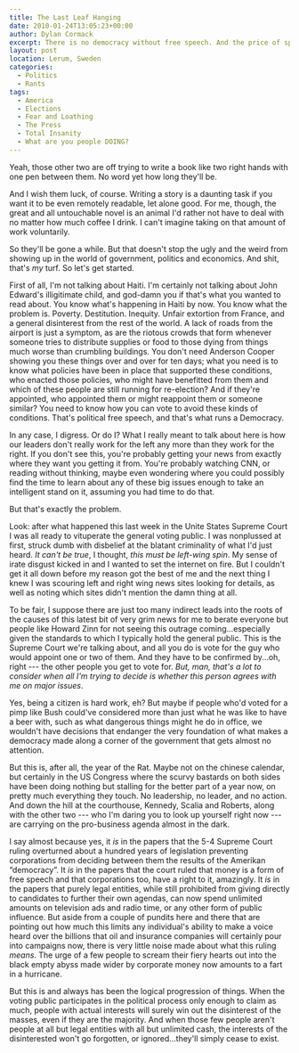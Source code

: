 ```yaml
---
title: The Last Leaf Hanging
date: 2010-01-24T13:05:23+00:00
author: Dylan Cormack
excerpt: There is no democracy without free speech. And the price of speech just went up. A lot.
layout: post
location: Lerum, Sweden
categories:
  - Politics
  - Rants
tags:
  - America
  - Elections
  - Fear and Loathing
  - The Press
  - Total Insanity
  - What are you people DOING?
---
```

Yeah, those other two are off trying to write a book like two right hands with one pen between them. No word yet how long they'll be.

And I wish them luck, of course. Writing a story is a daunting task if you want it to be even remotely readable, let alone good. For me, though, the great and all untouchable novel is an animal I'd rather not have to deal with no matter how much coffee I drink. I can't imagine taking on that amount of work voluntarily.

So they'll be gone a while. But that doesn't stop the ugly and the weird from showing up in the world of government, politics and economics. And shit, that's _my_ turf. So let's get started.

<!-- more -->

First of all, I'm not talking about Haiti. I'm certainly not talking about John Edward's illigitimate child, and god-damn you if that's what you wanted to read about. You know what's happening in Haiti by now. You know what the problem is. Poverty. Destitution. Inequity. Unfair extortion from France, and a general disinterest from the rest of the world. A lack of roads from the airport is just a symptom, as are the riotous crowds that form whenever someone tries to distribute supplies or food to those dying from things much worse than crumbling buildings. You don't need Anderson Cooper showing you these things over and over for ten days; what you need is to know what policies have been in place that supported these conditions, who enacted those policies, who might have benefitted from them and which of these people are still running for re-election? And if they're appointed, who appointed them or might reappoint them or someone similar? You need to know how you can vote to avoid these kinds of conditions. That's political free speech, and that's what runs a Democracy.

In any case, I digress. Or do I? What I really meant to talk about here is how our leaders don't really work for the left any more than they work for the right. If you don't see this, you're probably getting your news from exactly where they want you getting it from. You're probably watching CNN, or reading without thinking, maybe even wondering where you could possibly find the time to learn about any of these big issues enough to take an intelligent stand on it, assuming you had time to do that.

But that's exactly the problem.

Look: after what happened this last week in the Unite States Supreme Court I was all ready to vituperate the general voting public. I was nonplussed at first, struck dumb with disbelief at the blatant criminality of what I'd just heard. _It can't be true_, I thought, _this must be left-wing spin_. My sense of irate disgust kicked in and I wanted to set the internet on fire. But I couldn't get it all down before my reason got the best of me and the next thing I knew I was scouring left and right wing news sites looking for details, as well as noting which sites didn't mention the damn thing at all.

To be fair, I suppose there are just too many indirect leads into the roots of the causes of this latest bit of very grim news for me to berate everyone but people like Howard Zinn for not seeing this outrage coming...especially given the standards to which I typically hold the general public. This is the Supreme Court we're talking about, and all you do is vote for the guy who would appoint one or two of them. And they have to be confirmed by...oh, right --- the other people you get to vote for. _But, man, that's a lot to consider when all I'm trying to decide is whether this person agrees with me on major issues_.

Yes, being a citizen is hard work, eh? But maybe if people who'd voted for a pimp like Bush could've considered more than just what he was like to have a beer with, such as what dangerous things might he do in office, we wouldn't have decisions that endanger the very foundation of what makes a democracy made along a corner of the government that gets almost no attention.

But this is, after all, the year of the Rat. Maybe not on the chinese calendar, but certainly in the US Congress where the scurvy bastards on both sides have been doing nothing but stalling for the better part of a year now, on pretty much everything they touch. No leadership, no leader, and no action. And down the hill at the courthouse, Kennedy, Scalia and Roberts, along with the other two --- who I'm daring you to look up yourself right now --- are carrying on the pro-business agenda almost in the dark.

I say almost because yes, it _is_ in the papers that the 5-4 Supreme Court ruling overturned about a hundred years of legislation preventing corporations from deciding between them the results of the Amerikan “democracy”. It _is_ in the papers that the court ruled that money is a form of free speech and that corporations too, have a right to it, amazingly. It _is_ in the papers that purely legal entities, while still prohibited from giving directly to candidates to further their own agendas, can now spend unlimited amounts on television ads and radio time, or any other form of public influence. But aside from a couple of pundits here and there that are pointing out how much this limits any individual's ability to make a voice heard over the billions that oil and insurance companies will certainly pour into campaigns now, there is very little noise made about what this ruling _means_. The urge of a few people to scream their fiery hearts out into the black empty abyss made wider by corporate money now amounts to a fart in a hurricane.

But this is and always has been the logical progression of things. When the voting public participates in the political process only enough to claim as much, people with actual interests will surely win out the disinterest of the masses, even if they are the majority. And when those few people aren't people at all but legal entities with all but unlimited cash, the interests of the disinterested won't go forgotten, or ignored...they'll simply cease to exist.